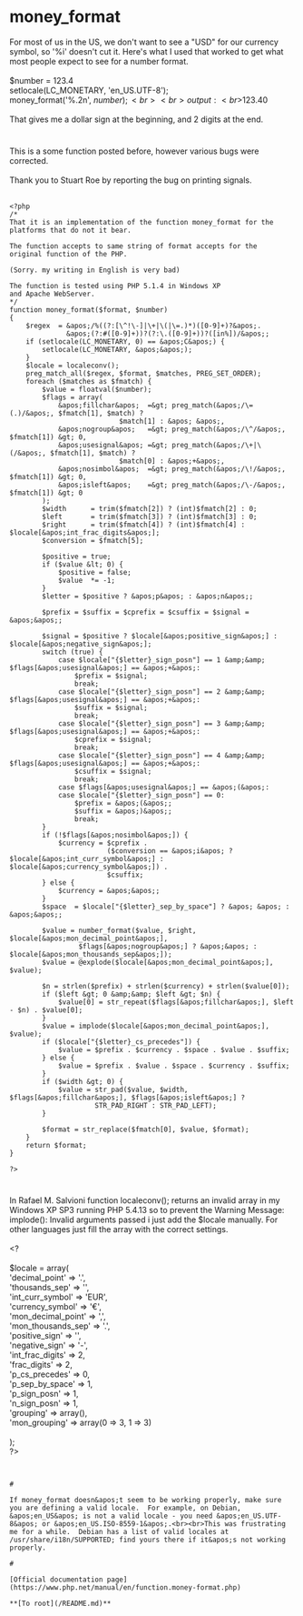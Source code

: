 # money_format



For most of us in the US, we don&apos;t want to see a "USD" for our currency symbol, so &apos;%i&apos; doesn&apos;t cut it.  Here&apos;s what I used that worked to get what most  people expect to see for a number format.<br><br>$number = 123.4<br>setlocale(LC_MONETARY, &apos;en_US.UTF-8&apos;);<br>money_format(&apos;%.2n&apos;, $number);<br><br>output:<br>$123.40<br><br>That gives me a dollar sign at the beginning, and 2 digits at the end.  

#

This is a some function posted before, however various bugs were corrected.<br><br>Thank you to Stuart Roe by reporting the bug on printing signals.<br><br>

```
<?php
/*
That it is an implementation of the function money_format for the
platforms that do not it bear.  

The function accepts to same string of format accepts for the
original function of the PHP.  

(Sorry. my writing in English is very bad)  

The function is tested using PHP 5.1.4 in Windows XP
and Apache WebServer.
*/
function money_format($format, $number)
{
    $regex  = &apos;/%((?:[\^!\-]|\+|\(|\=.)*)([0-9]+)?&apos;.
              &apos;(?:#([0-9]+))?(?:\.([0-9]+))?([in%])/&apos;;
    if (setlocale(LC_MONETARY, 0) == &apos;C&apos;) {
        setlocale(LC_MONETARY, &apos;&apos;);
    }
    $locale = localeconv();
    preg_match_all($regex, $format, $matches, PREG_SET_ORDER);
    foreach ($matches as $fmatch) {
        $value = floatval($number);
        $flags = array(
            &apos;fillchar&apos;  =&gt; preg_match(&apos;/\=(.)/&apos;, $fmatch[1], $match) ?
                           $match[1] : &apos; &apos;,
            &apos;nogroup&apos;   =&gt; preg_match(&apos;/\^/&apos;, $fmatch[1]) &gt; 0,
            &apos;usesignal&apos; =&gt; preg_match(&apos;/\+|\(/&apos;, $fmatch[1], $match) ?
                           $match[0] : &apos;+&apos;,
            &apos;nosimbol&apos;  =&gt; preg_match(&apos;/\!/&apos;, $fmatch[1]) &gt; 0,
            &apos;isleft&apos;    =&gt; preg_match(&apos;/\-/&apos;, $fmatch[1]) &gt; 0
        );
        $width      = trim($fmatch[2]) ? (int)$fmatch[2] : 0;
        $left       = trim($fmatch[3]) ? (int)$fmatch[3] : 0;
        $right      = trim($fmatch[4]) ? (int)$fmatch[4] : $locale[&apos;int_frac_digits&apos;];
        $conversion = $fmatch[5];

        $positive = true;
        if ($value &lt; 0) {
            $positive = false;
            $value  *= -1;
        }
        $letter = $positive ? &apos;p&apos; : &apos;n&apos;;

        $prefix = $suffix = $cprefix = $csuffix = $signal = &apos;&apos;;

        $signal = $positive ? $locale[&apos;positive_sign&apos;] : $locale[&apos;negative_sign&apos;];
        switch (true) {
            case $locale["{$letter}_sign_posn"] == 1 &amp;&amp; $flags[&apos;usesignal&apos;] == &apos;+&apos;:
                $prefix = $signal;
                break;
            case $locale["{$letter}_sign_posn"] == 2 &amp;&amp; $flags[&apos;usesignal&apos;] == &apos;+&apos;:
                $suffix = $signal;
                break;
            case $locale["{$letter}_sign_posn"] == 3 &amp;&amp; $flags[&apos;usesignal&apos;] == &apos;+&apos;:
                $cprefix = $signal;
                break;
            case $locale["{$letter}_sign_posn"] == 4 &amp;&amp; $flags[&apos;usesignal&apos;] == &apos;+&apos;:
                $csuffix = $signal;
                break;
            case $flags[&apos;usesignal&apos;] == &apos;(&apos;:
            case $locale["{$letter}_sign_posn"] == 0:
                $prefix = &apos;(&apos;;
                $suffix = &apos;)&apos;;
                break;
        }
        if (!$flags[&apos;nosimbol&apos;]) {
            $currency = $cprefix .
                        ($conversion == &apos;i&apos; ? $locale[&apos;int_curr_symbol&apos;] : $locale[&apos;currency_symbol&apos;]) .
                        $csuffix;
        } else {
            $currency = &apos;&apos;;
        }
        $space  = $locale["{$letter}_sep_by_space"] ? &apos; &apos; : &apos;&apos;;

        $value = number_format($value, $right, $locale[&apos;mon_decimal_point&apos;],
                 $flags[&apos;nogroup&apos;] ? &apos;&apos; : $locale[&apos;mon_thousands_sep&apos;]);
        $value = @explode($locale[&apos;mon_decimal_point&apos;], $value);

        $n = strlen($prefix) + strlen($currency) + strlen($value[0]);
        if ($left &gt; 0 &amp;&amp; $left &gt; $n) {
            $value[0] = str_repeat($flags[&apos;fillchar&apos;], $left - $n) . $value[0];
        }
        $value = implode($locale[&apos;mon_decimal_point&apos;], $value);
        if ($locale["{$letter}_cs_precedes"]) {
            $value = $prefix . $currency . $space . $value . $suffix;
        } else {
            $value = $prefix . $value . $space . $currency . $suffix;
        }
        if ($width &gt; 0) {
            $value = str_pad($value, $width, $flags[&apos;fillchar&apos;], $flags[&apos;isleft&apos;] ?
                     STR_PAD_RIGHT : STR_PAD_LEFT);
        }

        $format = str_replace($fmatch[0], $value, $format);
    }
    return $format;
}

?>
```
  

#

In Rafael M. Salvioni function localeconv(); returns an invalid array in my Windows XP SP3 running PHP 5.4.13 so to prevent the Warning Message: implode(): Invalid arguments passed i just add the $locale manually. For other languages just fill the array with the correct settings.<br><br>&lt;?<br><br>       $locale = array(<br>        &apos;decimal_point&apos;        =&gt; &apos;.&apos;,<br>        &apos;thousands_sep&apos;        =&gt; &apos;&apos;,<br>        &apos;int_curr_symbol&apos;    =&gt; &apos;EUR&apos;,<br>        &apos;currency_symbol&apos;    =&gt; &apos;&#x20AC;&apos;,<br>        &apos;mon_decimal_point&apos;    =&gt; &apos;,&apos;,<br>        &apos;mon_thousands_sep&apos;    =&gt; &apos;.&apos;,<br>        &apos;positive_sign&apos;        =&gt; &apos;&apos;,<br>        &apos;negative_sign&apos;     =&gt; &apos;-&apos;,<br>        &apos;int_frac_digits&apos;    =&gt; 2,<br>        &apos;frac_digits&apos;        =&gt; 2,<br>        &apos;p_cs_precedes&apos;        =&gt; 0,<br>        &apos;p_sep_by_space&apos;    =&gt; 1,<br>        &apos;p_sign_posn&apos;        =&gt; 1,<br>        &apos;n_sign_posn&apos;        =&gt; 1,<br>        &apos;grouping&apos;            =&gt; array(),<br>        &apos;mon_grouping&apos;        =&gt; array(0 =&gt; 3, 1 =&gt; 3)<br>        <br>    );<br>?>
```
  

#

If money_format doesn&apos;t seem to be working properly, make sure you are defining a valid locale.  For example, on Debian, &apos;en_US&apos; is not a valid locale - you need &apos;en_US.UTF-8&apos; or &apos;en_US.ISO-8559-1&apos;.<br><br>This was frustrating me for a while.  Debian has a list of valid locales at /usr/share/i18n/SUPPORTED; find yours there if it&apos;s not working properly.  

#

[Official documentation page](https://www.php.net/manual/en/function.money-format.php)

**[To root](/README.md)**